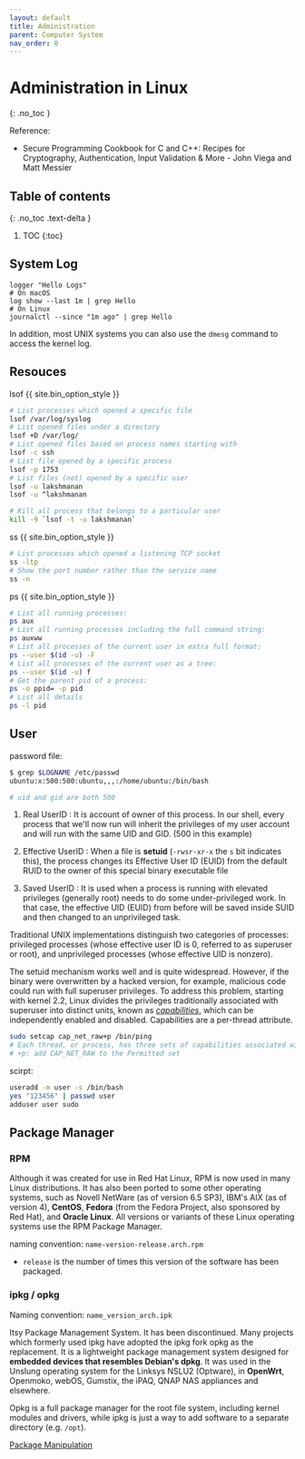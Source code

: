 ```yaml
---
layout: default
title: Administration
parent: Computer System
nav_order: 0
---
```


# Administration in Linux
{: .no_toc }

Reference: 

- Secure Programming Cookbook for C and C++: Recipes for Cryptography, Authentication, Input Validation & More - John Viega and Matt Messier

## Table of contents
{: .no_toc .text-delta }

1. TOC
{:toc}


## System Log

```
logger "Hello Logs"
# On macOS
log show --last 1m | grep Hello
# On Linux
journalctl --since "1m ago" | grep Hello
```

In addition, most UNIX systems you can also use the `dmesg` command to access the kernel log.

## Resouces

lsof
{{ site.bin_option_style }}

```bash
# List processes which opened a specific file
lsof /var/log/syslog 
# List opened files under a directory
lsof +D /var/log/
# List opened files based on process names starting with
lsof -c ssh
# List file opened by a specific process
lsof -p 1753
# List files (not) opened by a specific user
lsof -u lakshmanan
lsof -u ^lakshmanan 

# Kill all process that belongs to a particular user
kill -9 `lsof -t -u lakshmanan`
```

ss
{{ site.bin_option_style }}

```bash
# List processes which opened a listening TCP socket 
ss -ltp
# Show the port number rather than the service name
ss -n
```

ps
{{ site.bin_option_style }}

```bash
# List all running processes:
ps aux
# List all running processes including the full command string:
ps auxww
# List all processes of the current user in extra full format:
ps --user $(id -u) -F
# List all processes of the current user as a tree:
ps --user $(id -u) f
# Get the parent pid of a process:
ps -o ppid= -p pid
# List all details
ps -l pid
```

## User

password file:

```bash
$ grep $LOGNAME /etc/passwd
ubuntu:x:500:500:ubuntu,,,:/home/ubuntu:/bin/bash

# uid and gid are both 500
```

1. Real UserID : It is account of owner of this process. In our shell, every process that we'll now run will inherit the privileges of my user account and will run with the same UID and GID. (500 in this example)

2. Effective UserID : When a file is **setuid** (`-rwsr-xr-x` the `s` bit indicates this),  the process changes its Effective User ID (EUID) from the default RUID to the owner of this special binary executable file 

3. Saved UserID : It is used when a process is running with elevated privileges (generally root) needs to do some under-privileged work. In that case, the effective UID (EUID) from before will be saved inside SUID and then changed to an unprivileged task. 

Traditional UNIX implementations distinguish two categories of processes: privileged processes (whose effective user ID is 0, referred to as superuser or root), and unprivileged processes (whose effective UID is nonzero). 

The setuid mechanism works well and is quite widespread. However, if the binary were overwritten by a hacked version, for example, malicious code could run with full superuser privileges. To address this problem, starting with kernel 2.2, Linux divides the privileges traditionally associated with superuser into distinct units, known as [_capabilities_](http://man7.org/linux/man-pages/man7/capabilities.7.html), which can be independently enabled and disabled.  Capabilities are a per-thread attribute.

```bash
sudo setcap cap_net_raw+p /bin/ping
# Each thread, or process, has three sets of capabilities associated with it: Permitted, Inheritable and Effective. 
# +p: add CAP_NET_RAW to the Permitted set
```

scirpt:

```bash
useradd -m user -s /bin/bash
yes "123456" | passwd user
adduser user sudo
```

## Package Manager

### RPM

Although it was created for use in Red Hat Linux, RPM is now used in many Linux distributions. It has also been ported to some other operating systems, such as Novell NetWare (as of version 6.5 SP3), IBM's AIX (as of version 4), **CentOS**, **Fedora** (from the Fedora Project, also sponsored by Red Hat), and **Oracle Linux**. All versions or variants of these Linux operating systems use the RPM Package Manager. 

naming convention: `name-version-release.arch.rpm`

- `release` is the number of times this version of the software has been packaged.

### ipkg / opkg

Naming convention: `name_version_arch.ipk`

Itsy Package Management System. It has been discontinued. Many projects which formerly used ipkg have adopted the ipkg fork opkg as the replacement. It is a lightweight package management system designed for **embedded devices that resembles Debian's dpkg**.  It was used in the Unslung operating system for the Linksys NSLU2 (Optware), in **OpenWrt**, Openmoko, webOS, Gumstix, the iPAQ, QNAP NAS appliances and elsewhere.

Opkg is a full package manager for the root file system, including kernel modules and drivers, while ipkg is just a way to add software to a separate directory (e.g. `/opt`).

[Package Manipulation](https://openwrt.org/docs/guide-user/additional-software/opkg)